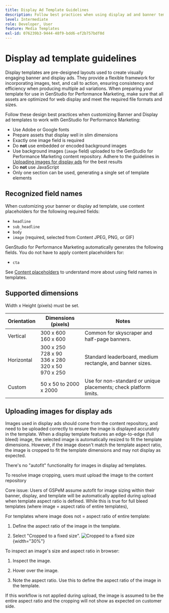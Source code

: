 ```yaml
---
title: Display Ad Template Guidelines
description: Follow best practices when using display ad and banner templates with Adobe GenStudio for Performance Marketing.
level: Intermediate
role: Developer, User
feature: Media Templates
exl-id: 076239b3-9444-48f9-bdd6-ef2b757bdf0d
---
```

# Display ad template guidelines

Display templates are pre-designed layouts used to create visually engaging banner and display ads. They provide a flexible framework for incorporating images, text, and call to action, ensuring consistency and efficiency when producing multiple ad variations. When preparing your template for use in GenStudio for Performance Marketing, make sure that all assets are optimized for web display and meet the required file formats and sizes.

Follow these design best practices when customizing Banner and Display ad templates to work with GenStudio for Performance Marketing:

- Use Adobe or Google fonts
- Prepare assets that display well in slim dimensions
- Exactly one image field is required
- Do **not** use embedded or encoded background images
- Use background images (`image` field) uploaded to the GenStudio for Performance Marketing content repository. Adhere to the guidelines in [Uploading images for display ads](#uploading-images-for-display-ads) for the best results
- Do **not** use JavaScript
- Only one section can be used, generating a single set of template elements

## Recognized field names

When customizing your banner or display ad template, use content placeholders for the following required fields:

- `headline`
- `sub_headline`
- `body`
- `image` (required, selected from Content JPEG, PNG, or GIF)

GenStudio for Performance Marketing automatically generates the following fields. You do not have to apply content placeholders for:

- `cta`

See [Content placeholders](/help/user-guide/content/customize-template.md#content-placeholders) to understand more about using field names in templates.

## Supported dimensions

Width x Height (pixels) must be set.

| Orientation  | Dimensions (pixels)                                         | Notes                                                            |
|--------------|-------------------------------------------------------------|------------------------------------------------------------------|
| Vertical     | 300 x 600<br>160 x 600                                      | Common for skyscraper and half-page banners.                      |
| Horizontal   | 300 x 250<br>728 x 90<br>336 x 280<br>320 x 50<br>970 x 250 | Standard leaderboard, medium rectangle, and banner sizes.         |
| Custom       | 50 x 50 to 2000 x 2000                                      | Use for non-standard or unique placements; check platform limits. |

## Uploading images for display ads

Images used in display ads should come from the content repository, and need to be uploaded correctly to ensure the image is displayed accurately in the template.
When a display template features an edge-to-edge (full bleed) image, the selected image is automatically resized to fit the template dimensions. However, if the image doesn't match the template aspect ratio, the image is cropped to fit the template dimensions and may not display as expected. 

There's no "autofit" functionality for images in display ad templates.

To resolve image cropping, users must upload the image to the content repository


Core issue: Users of GSPeM assume autofit for image sizing within their banner, display, and template will be automatically applied during upload when template aspect ratio is defined. While this is true for full bleed templates (where image = aspect ratio of entire templates), 

For templates where image does not = aspect ratio of entire template:

1. Define the aspect ratio of the image in the template.

1. Select "Cropped to a fixed size".
   ![Cropped to a fixed size](/help/assets/cropped-to-fixed-size.png "Cropped to a fixed size"){width="30%"}

To inspect an image's size and aspect ratio in browser:

1. Inspect the image.
   
1. Hover over the image.
   
1. Note the aspect ratio. Use this to define the aspect ratio of the image in the template.

If this workflow is not applied during upload, the image is assumed to be the entire aspect ratio and the cropping will not show as expected on customer side.
